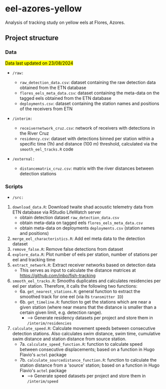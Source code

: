 # eel-azores-yellow
Analysis of tracking study on yellow eels at Flores, Azores.

## Project structure

### Data

<mark>Data last updated on 23/08/2024</mark>

* `/raw:`
	+ `raw_detection_data.csv`: dataset containing the raw detection data obtained from the ETN database
	+ `flores_eels_meta_data.csv`: dataset containing the meta-data on the tagged eels obtained from the ETN database
	+ `deployments.csv`: dataset containing the station names and positions of the receivers from ETN

* `/interim:`
	+ `receivernetwork_cruz.csv`: network of receivers with detections in the River Cruz
	+ `residency.csv`: dataset with detections binned per station within a specific time (1h) and distance (100 m) threshold, calculated via the `smooth_eel_tracks.R` code

* `/external:`
	+ `distancematrix_cruz.csv`: matrix with the river distances between detection stations


### Scripts

* `/src:`

1. `download_data.R`: Download twaite shad acoustic telemetry data from ETN database via RStudio LifeWatch server
	* obtain detection dataset `raw_detection_data.csv`
	* obtain meta-data on tagged eels `flores_eels_meta_data.csv`
	* obtain meta-data on deployments `deployments.csv` (station names and positions)
2. `merge_eel_characteristics.R`: Add eel meta data to the detection dataset
3. `remove_false.R`: Remove false detections from dataset
4. `explore_data.R`: Plot number of eels per station, number of stations per eel and tracking time
5. `extract_network.R`: Extract receiver networks based on detection data
	* This serves as input to calculate the distance matrices at https://github.com/inbo/fish-tracking
6. `smooth_eel_tracks.R`: Smooths duplicates and calculates residencies per eel per station. Therefore, it calls the following two functions:
	+ 6a. `get_nearest_stations.R`: general function to extract the smoothed track for one eel (via its `transmitter ID`)
	+ 6b. `get_timeline.R`: function to get the stations which are near a given station (where near means that the distance is smaller than a certain given limit, e.g. detection range).
		- --> Generate residency datasets per project and store them in `/interim/residencies`
7. `calculate_speed.R`: Calculate movement speeds between consecutive detection stations. Also calculates swim distance, swim time, cumulative swim distance and station distance from source station.
	+ 7a. `calculate_speed_function.R`: function to calculate speed between consecutive displacements; based on a function in Hugo Flavio's `actel` package
	+ 7b. `calculate_sourcedistance_function.R`: function to calculate the station distance from a 'source' station; based on a function in Hugo Flavio's `actel` package
		- --> Generate speed datasets per project and store them in `/interim/speed`






